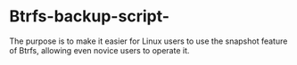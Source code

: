 # Btrfs-backup-script-
The purpose is to make it easier for Linux users to use the snapshot feature of Btrfs, allowing even novice users to operate it.
